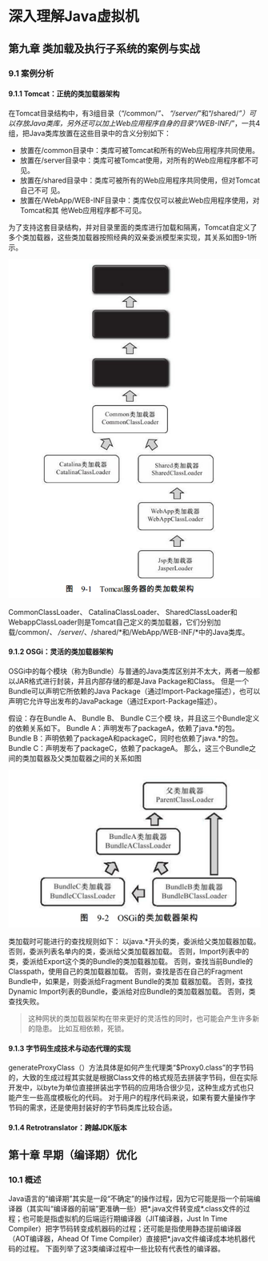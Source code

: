 # 深入理解Java虚拟机

## 第九章 类加载及执行子系统的案例与实战 

### 9.1 案例分析

#### 9.1.1 Tomcat：正统的类加载器架构 

在Tomcat目录结构中，有3组目录（“/common/*”、 “/server/*”和“/shared/*”）可以存放Java类库，另外还可以加上Web应用程序自身的目录“/WEB-INF/*”，一共4组，把Java类库放置在这些目录中的含义分别如下：

- 放置在/common目录中：类库可被Tomcat和所有的Web应用程序共同使用。
- 放置在/server目录中：类库可被Tomcat使用，对所有的Web应用程序都不可见。
- 放置在/shared目录中：类库可被所有的Web应用程序共同使用，但对Tomcat自己不可
  见。
- 放置在/WebApp/WEB-INF目录中：类库仅仅可以被此Web应用程序使用，对Tomcat和其
  他Web应用程序都不可见。 

为了支持这套目录结构，并对目录里面的类库进行加载和隔离，Tomcat自定义了多个类加载器，这些类加载器按照经典的双亲委派模型来实现，其关系如图9-1所示。 

![](./img/c8.png)

CommonClassLoader、 CatalinaClassLoader、 SharedClassLoader和WebappClassLoader则是Tomcat自己定义的类加载器，它们分别加载/common/*、 /server/*、/shared/*和/WebApp/WEB-INF/*中的Java类库。 

#### 9.1.2 OSGi：灵活的类加载器架构 

OSGi中的每个模块（称为Bundle）与普通的Java类库区别并不太大，两者一般都以JAR格式进行封装，并且内部存储的都是Java Package和Class。 但是一个Bundle可以声明它所依赖的Java Package（通过Import-Package描述），也可以声明它允许导出发布的JavaPackage（通过Export-Package描述）。  

假设：存在Bundle A、 Bundle B、 Bundle C三个模
块，并且这三个Bundle定义的依赖关系如下。
Bundle A：声明发布了packageA，依赖了java.*的包。
Bundle B：声明依赖了packageA和packageC，同时也依赖了java.*的包。
Bundle C：声明发布了packageC，依赖了packageA。
那么，这三个Bundle之间的类加载器及父类加载器之间的关系如图 

![](./img/c9.png)

类加载时可能进行的查找规则如下：
以java.*开头的类，委派给父类加载器加载。
否则，委派列表名单内的类，委派给父类加载器加载。
否则，Import列表中的类，委派给Export这个类的Bundle的类加载器加载。
否则，查找当前Bundle的Classpath，使用自己的类加载器加载。
否则，查找是否在自己的Fragment Bundle中，如果是，则委派给Fragment Bundle的类加
载器加载。
否则，查找Dynamic Import列表的Bundle，委派给对应Bundle的类加载器加载。
否则，类查找失败。 

>这种网状的类加载器架构在带来更好的灵活性的同时，也可能会产生许多新的隐患。 比如互相依赖，死锁。

#### 9.1.3 字节码生成技术与动态代理的实现 

generateProxyClass（）方法具体是如何产生代理类“$Proxy0.class”的字节码的，大致的生成过程其实就是根据Class文件的格式规范去拼装字节码，但在实际开发中，以byte为单位直接拼装出字节码的应用场合很少见，这种生成方式也只能产生一些高度模板化的代码。 对于用户的程序代码来说，如果有要大量操作字节码的需求，还是使用封装好的字节码类库比较合适。  

#### 9.1.4 Retrotranslator：跨越JDK版本 





## 第十章 早期（编译期）优化 

### 10.1 概述

Java语言的“编译期”其实是一段“不确定”的操作过程，因为它可能是指一个前端编译器（其实叫“编译器的前端”更准确一些）把*.java文件转变成*.class文件的过程；也可能是指虚拟机的后端运行期编译器（JIT编译器，Just In Time Compiler）把字节码转变成机器码的过程；还可能是指使用静态提前编译器（AOT编译器，Ahead Of Time Compiler）直接把*.java文件编译成本地机器代码的过程。 下面列举了这3类编译过程中一些比较有代表性的编译器。 